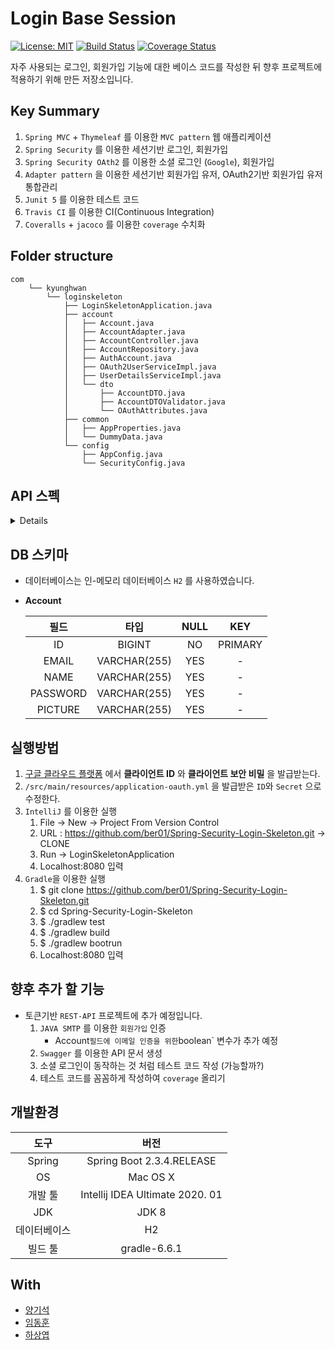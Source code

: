 # Login Base Session
[![License: MIT](https://img.shields.io/badge/License-MIT-yellow.svg)](https://opensource.org/licenses/MIT) [![Build Status](https://travis-ci.org/ber01/Login-Base-Session.svg?branch=master)](https://travis-ci.org/ber01/Login-Base-Session) [![Coverage Status](https://coveralls.io/repos/github/ber01/Spring-Security-Login-Skeleton/badge.svg?branch=master)](https://coveralls.io/github/ber01/Spring-Security-Login-Skeleton?branch=master)

자주 사용되는 로그인, 회원가입 기능에 대한 베이스 코드를 작성한 뒤 향후 프로젝트에 적용하기 위해 만든 저장소입니다.

## Key Summary

1. `Spring MVC` + `Thymeleaf` 를 이용한 `MVC pattern` 웹 애플리케이션
2. `Spring Security` 를 이용한 세션기반 로그인, 회원가입
3. `Spring Security OAth2` 를 이용한 소셜 로그인 (`Google`), 회원가입
4. `Adapter pattern` 을 이용한 세션기반 회원가입 유저, OAuth2기반 회원가입 유저 통합관리
5. `Junit 5` 를 이용한 테스트 코드
6. `Travis CI` 를 이용한 CI(Continuous Integration)
7. `Coveralls` + `jacoco`  를 이용한 `coverage` 수치화

## Folder structure 

```
com
    └── kyunghwan
        └── loginskeleton
            ├── LoginSkeletonApplication.java
            ├── account
            │   ├── Account.java
            │   ├── AccountAdapter.java
            │   ├── AccountController.java
            │   ├── AccountRepository.java
            │   ├── AuthAccount.java
            │   ├── OAuth2UserServiceImpl.java
            │   ├── UserDetailsServiceImpl.java
            │   └── dto
            │       ├── AccountDTO.java
            │       ├── AccountDTOValidator.java
            │       └── OAuthAttributes.java
            ├── common
            │   ├── AppProperties.java
            │   └── DummyData.java
            └── config
                ├── AppConfig.java
                └── SecurityConfig.java
```

## API 스펙

<details>

<div markdown="1">


| HTTP 메서드 |   요청 URL    | 인증 여부 |               응답                | HTTP 상태 |
| :---------: | :-----------: | :-------: | :-------------------------------: | :-------: |
|    `GET`    |   /sign-in    |     -     |    로그인 페이지를 반환합니다.    |   `200`   |
|    `GET`    |   /sign-up    |     -     |   회원가입 페이지를 반환합니다.   |   `200`   |
|    `GET`    | /sign-up-form |     -     |   회원가입 페이지를 반환합니다.   |   `200`   |
|    `GET`    |     /test     |     O     |    테스트 페이지를 반환합니다.    |   `200`   |
|    `GET`    |       /       |     O     |     메인 페이지를 반환합니다      |   `200`   |
|   `POST`    |   /sign-in    |     -     |  메인 페이지로 리다이렉션됩니다.  |   `302`   |
|   `POST`    |   /sign-up    |     -     |             아래 참고             |   `201`   |
|   `POST`    | /sign-up-form |     -     | 로그인 페이지로 리다이렉션됩니다. |   `302`   |

**POST /sign-in**

- `Request`  예시

  ~~~
  HTTP Method = POST
        Request URI = /sign-in
         Parameters = {username=[123@email.com], password=[password], _csrf=[6bad1c0a-50cb-445e-ab8a-b2caa8e9b4a9]}
  ~~~

- `Request Parameters` 설명

  | 파라미터명 |  자료형  |   설명    |
  | :--------: | :------: | :-------: |
  |  username  | `String` |  이메일   |
  |  password  | `String` | 비밀번호  |
  |   _csrf    | `String` | csrf 토큰 |

**POST /sign-up**

- `Request`  예시

  ~~~
  HTTP Method = POST
        Request URI = /sign-up
         Parameters = {_csrf=[e0cdabf5-9dce-4a1f-b1b6-c4cfbfc6b68f]}
            Headers = [Content-Type:"application/json;charset=UTF-8", Content-Length:"49"]
               Body = {"email":"email@email.com","password":"password"}
  ~~~

- `Request Parameters` 설명

  | 파라미터명 |  자료형  |   설명    |
  | :--------: | :------: | :-------: |
  |   _csrf    | `String` | csrf 토큰 |

- `Response` 예시 

  1.  `CREATED`
  
         ```
        Status = 201
         Error message = null
         Headers = [Content-Type:"text/plain;charset=UTF-8", Content-Length:"32", X-Content-Type-Options:"nosniff", X-XSS-Protection:"1; mode=block", Cache-Control:"no-cache, no-store, max-age=0, must-revalidate", Pragma:"no-cache", Expires:"0"]
         Content type = text/plain;charset=UTF-8
         Body = {"msg" : "회원가입 성공!"}
        ```
  
  2. `BAD_REQUEST` 

     ```
     Status = 400
     Error message = null
     Headers = [Content-Type:"text/plain;charset=UTF-8", Content-Length:"18", X-Content-Type-Options:"nosniff", X-XSS-Protection:"1; mode=block", Cache-Control:"no-cache, no-store, max-age=0, must-revalidate", Pragma:"no-cache", Expires:"0"]
     Content type = text/plain;charset=UTF-8
     Body = {"msg" : "error!"}
     ```

- `Response Body` 설명

  | 필드 |    설명     |
  | :--: | :---------: |
  | msg  | 결과 메시지 |

**POST /sign-up-form**

- `Request`  예시

  ~~~
  HTTP Method = POST
        Request URI = /sign-up-form
         Parameters = {email=[123@email.com], password=[password], _csrf=[9f529fe5-b50b-46e5-a93f-8c0b087c989e]}
  ~~~

- `Request Parameters` 설명

  | 파라미터명 |  자료형  |   설명    |
  | :--------: | :------: | :-------: |
  |  username  | `String` |  이메일   |
  |  password  | `String` | 비밀번호  |
  |   _csrf    | `String` | csrf 토큰 |

</div>

</details>

## DB 스키마

- 데이터베이스는 인-메모리 데이터베이스 `H2` 를 사용하였습니다.

- **Account**

  |   필드   |     타입     | NULL |   KEY   |
  | :------: | :----------: | :--: | :-----: |
  |    ID    |    BIGINT    |  NO  | PRIMARY |
  |  EMAIL   | VARCHAR(255) | YES  |    -    |
  |   NAME   | VARCHAR(255) | YES  |    -    |
  | PASSWORD | VARCHAR(255) | YES  |    -    |
  | PICTURE  | VARCHAR(255) | YES  |    -    |

## 실행방법

1. [구글 클라우드 플랫폼]() 에서 **클라이언트 ID** 와 **클라이언트 보안 비밀** 을 발급받는다.
2. `/src/main/resources/application-oauth.yml` 을 발급받은 `ID`와 `Secret` 으로 수정한다.
3. `IntelliJ` 를 이용한 실행
   1. File → New → Project From Version Control
   2. URL : https://github.com/ber01/Spring-Security-Login-Skeleton.git → CLONE
   3. Run → LoginSkeletonApplication
   4. Localhost:8080 입력
4. `Gradle`을 이용한 실행
   1. $ git clone https://github.com/ber01/Spring-Security-Login-Skeleton.git
   2. $ cd Spring-Security-Login-Skeleton
   3. $ ./gradlew test
   4. $ ./gradlew build
   5. $ ./gradlew bootrun
   6. Localhost:8080 입력

## 향후 추가 할 기능

- 토큰기반 `REST-API` 프로젝트에 추가 예정입니다.
  1. `JAVA SMTP` 를 이용한 `회원가입` 인증 
     - Account` 필드에 이메일 인증을 위한 `boolean` 변수가 추가 예정
  2. `Swagger` 를 이용한 API 문서 생성
  3. 소셜 로그인이 동작하는 것 처럼 테스트 코드 작성 (가능할까?)
  4. 테스트 코드를 꼼꼼하게 작성하여 `coverage` 올리기

## 개발환경

|     도구     |              버전               |
| :----------: | :-----------------------------: |
|    Spring    |    Spring Boot 2.3.4.RELEASE    |
|      OS      |            Mac OS X             |
|   개발 툴    | Intellij IDEA Ultimate 2020. 01 |
|     JDK      |              JDK 8              |
| 데이터베이스 |               H2                |
|   빌드 툴    |          gradle-6.6.1           |

## With

- [양기석](https://github.com/yks095)
- [임동훈](https://github.com/donghL-dev)
- [하상엽](https://github.com/ssayebee)
